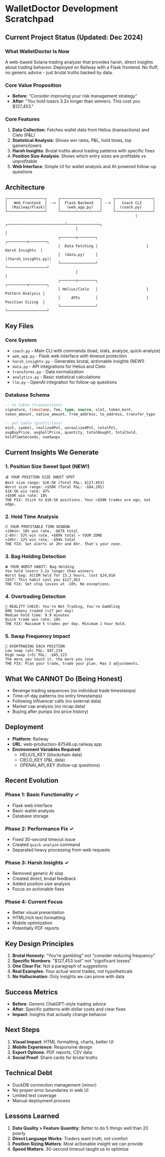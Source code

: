 # WalletDoctor Development Scratchpad

## Current Project Status (Updated: Dec 2024)

### What WalletDoctor Is Now
A web-based Solana trading analyzer that provides harsh, direct insights about trading behavior. Deployed on Railway with a Flask frontend. No fluff, no generic advice - just brutal truths backed by data.

### Core Value Proposition
- **Before**: "Consider improving your risk management strategy"
- **After**: "You hold losers 3.2x longer than winners. This cost you $127,453."

### Core Features
1. **Data Collection**: Fetches wallet data from Helius (transactions) and Cielo (P&L)
2. **Statistical Analysis**: Shows win rates, P&L, hold times, top gainers/losers
3. **Harsh Insights**: Brutal truths about trading patterns with specific fixes
4. **Position Size Analysis**: Shows which entry sizes are profitable vs unprofitable
5. **Web Interface**: Simple UI for wallet analysis and AI-powered follow-up questions

## Architecture

```
┌─────────────────┐     ┌──────────────────┐     ┌─────────────────┐
│   Web Frontend  │ --> │  Flask Backend   │ --> │   Coach CLI     │
│  (Railway/Flask)│     │   (web_app.py)   │     │  (coach.py)     │
└─────────────────┘     └──────────────────┘     └─────────────────┘
                                                           |
                                ┌──────────────────────────┴───────────────┐
                                │                                          │
                        ┌───────v────────┐                      ┌─────────v────────┐
                        │  Data Fetching │                      │  Harsh Insights  │
                        │  (data.py)     │                      │(harsh_insights.py)│
                        └────────────────┘                      └──────────────────┘
                                |                                         |
                        ┌───────v────────┐                      ┌─────────v────────┐
                        │ Helius/Cielo   │                      │ Pattern Analysis │
                        │     APIs       │                      │ Position Sizing  │
                        └────────────────┘                      └──────────────────┘
```

## Key Files

### Core System
- `coach.py` - Main CLI with commands (load, stats, analyze, quick-analyze)
- `web_app.py` - Flask web interface with timeout protection
- `harsh_insights.py` - Generates brutal, actionable insights (NEW!)
- `data.py` - API integrations for Helius and Cielo
- `transforms.py` - Data normalization
- `analytics.py` - Basic statistical calculations
- `llm.py` - OpenAI integration for follow-up questions

### Database Schema
```sql
-- tx table (transactions)
signature, timestamp, fee, type, source, slot, token_mint, 
token_amount, native_amount, from_address, to_address, transfer_type

-- pnl table (profit/loss)
mint, symbol, realizedPnl, unrealizedPnl, totalPnl, 
avgBuyPrice, avgSellPrice, quantity, totalBought, totalSold,
holdTimeSeconds, numSwaps
```

## Current Insights We Generate

### 1. Position Size Sweet Spot (NEW!)
```
💰 YOUR POSITION SIZE SWEET SPOT
Best size range: $1K-5K (Total P&L: $127,453)
Worst size range: >$50K (Total P&L: -$84,291)
$1K-5K win rate: 47%
>$50K win rate: 18%
THE FIX: Stick to $1K-5K positions. Your >$50K trades are ego, not edge.
```

### 2. Hold Time Analysis
```
⏰ YOUR PROFITABLE TIME WINDOW
<10min: 18% win rate, -$67k total
2-6hr: 52% win rate, +$89k total ← YOUR ZONE
>24hr: 22% win rate, -$94k total
THE FIX: Set alerts at 2hr and 6hr. That's your zone.
```

### 3. Bag Holding Detection
```
❌ YOUR WORST HABIT: Bag Holding
You hold losers 3.2x longer than winners
Worst bag: XCCOM held for 15.2 hours, lost $24,016
COST: This habit cost you $127,453
THE FIX: Set stop losses at -10%. No exceptions.
```

### 4. Overtrading Detection
```
🎰 REALITY CHECK: You're Not Trading, You're Gambling
800 tokens traded (≈27 per day)
Median hold time: 9.9 minutes
Quick trade win rate: 18%
THE FIX: Maximum 5 trades per day. Minimum 1 hour hold.
```

### 5. Swap Frequency Impact
```
🔄 OVERTRADING EACH POSITION
Low swap (≤5) P&L: $87,234
High swap (>5) P&L: -$45,123
The more you touch it, the more you lose
THE FIX: Plan your trade, trade your plan. Max 3 adjustments.
```

## What We CANNOT Do (Being Honest)

- Revenge trading sequences (no individual trade timestamps)
- Time-of-day patterns (no entry timestamps)
- Following influencer calls (no external data)
- Market cap analysis (no mcap data)
- Buying after pumps (no price history)

## Deployment

- **Platform**: Railway
- **URL**: web-production-87548.up.railway.app
- **Environment Variables Required**:
  - HELIUS_KEY (blockchain data)
  - CIELO_KEY (P&L data)
  - OPENAI_API_KEY (follow-up questions)

## Recent Evolution

### Phase 1: Basic Functionality ✓
- Flask web interface
- Basic wallet analysis
- Database storage

### Phase 2: Performance Fix ✓
- Fixed 30-second timeout issue
- Created `quick-analyze` command
- Separated heavy processing from web requests

### Phase 3: Harsh Insights ✓
- Removed generic AI slop
- Created direct, brutal feedback
- Added position size analysis
- Focus on actionable fixes

### Phase 4: Current Focus
- Better visual presentation
- HTML/rich text formatting
- Mobile optimization
- Potentially PDF reports

## Key Design Principles

1. **Brutal Honesty**: "You're gambling" not "consider reducing frequency"
2. **Specific Numbers**: "$127,453 lost" not "significant losses"
3. **One Clear Fix**: Not a paragraph of suggestions
4. **Real Examples**: Your actual worst trades, not hypotheticals
5. **No Hallucination**: Only insights we can prove with data

## Success Metrics

- **Before**: Generic ChatGPT-style trading advice
- **After**: Specific patterns with dollar costs and clear fixes
- **Impact**: Insights that actually change behavior

## Next Steps

1. **Visual Impact**: HTML formatting, charts, better UI
2. **Mobile Experience**: Responsive design
3. **Export Options**: PDF reports, CSV data
4. **Social Proof**: Share cards for brutal truths

## Technical Debt

- DuckDB connection management (minor)
- No proper error boundaries in web UI
- Limited test coverage
- Manual deployment process

## Lessons Learned

1. **Data Quality > Feature Quantity**: Better to do 5 things well than 20 poorly
2. **Direct Language Works**: Traders want truth, not comfort
3. **Position Sizing Matters**: Most actionable insight we can provide
4. **Speed Matters**: 30-second timeout taught us to optimize 